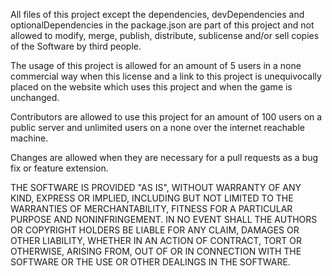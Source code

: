 All files of this project except the dependencies, devDependencies and optionalDependencies in the package.json are part of this project and not allowed to modify, merge, publish, distribute, sublicense and/or sell copies of the Software by third people.

The usage of this project is allowed for an amount of 5 users in a none commercial way when this license and a link to this project is unequivocally placed on the website which uses this project and when the game is unchanged.

Contributors are allowed to use this project for an amount of 100 users on a public server and unlimited users on a none over the internet reachable machine.

Changes are allowed when they are necessary for a pull requests as a bug fix or feature extension.

THE SOFTWARE IS PROVIDED "AS IS", WITHOUT WARRANTY OF ANY KIND, EXPRESS OR IMPLIED, INCLUDING BUT NOT LIMITED TO THE WARRANTIES OF MERCHANTABILITY, FITNESS FOR A PARTICULAR PURPOSE AND NONINFRINGEMENT. IN NO EVENT SHALL THE AUTHORS OR COPYRIGHT HOLDERS BE LIABLE FOR ANY CLAIM, DAMAGES OR OTHER LIABILITY, WHETHER IN AN ACTION OF CONTRACT, TORT OR OTHERWISE, ARISING FROM, OUT OF OR IN CONNECTION WITH THE SOFTWARE OR THE USE OR OTHER DEALINGS IN THE SOFTWARE.
